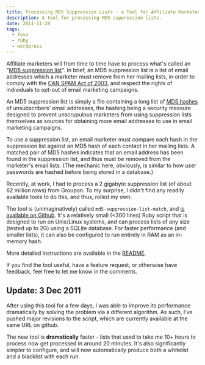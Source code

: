 ```yaml
---
title: Processing MD5 Suppression Lists - a Tool for Affiliate Marketers
description: A tool for processing MD5 suppression lists.
date: 2011-11-28
tags:
  - foss
  - ruby
  - wordpress
---
```


Affiliate marketers will from time to time have to process what's called an
"[MD5 suppression list][1]". In brief, an MD5 suppression list is a list of
email addresses which a marketer must remove from her mailing lists, in order
to comply with the [CAN SPAM Act of 2003][2], and respect the rights of
individuals to opt-out of email marketing campaigns.

An MD5 suppression list is simply a file containing a long list of [MD5
hashes][3] of unsubscribers' email addresses, the hashing being a security
measure designed to prevent unscrupulous marketers from using suppression lists
themselves as sources for obtaining more email addresses to use in email
marketing campaigns.  

To use a suppression list, an email marketer must compare each hash in the
suppression list against an MD5 hash of each contact in her mailing lists. A
matched pair of MD5 hashes indicates that an email address has been found in
the suppression list, and thus must be removed from the marketer's email
lists. (The mechanic here, obviously, is similar to how user passwords are
hashed before being stored in a database.)

Recently, at work, I had to process a 2 gigabyte suppression list (of about 62
million rows) from Groupon. To my surprise, I didn't find any readily available
tools to do this, and thus, rolled my own.

<!--more-->

The tool is (unimaginatively) called `md5-suppression-list-match`, and [is
available on Github][4]. It's a relatively small (&lt;300 lines) Ruby script
that is designed to run on Unix/Linux systems, and can process lists of any
size (tested up to 2G) using a SQLite database. For faster performance (and
smaller lists), it can also be configured to run entirely in RAM as an
in-memory hash.

More detailed instructions are available in the [README][5].

If you find the tool useful, have a feature request, or otherwise have
feedback, feel free to let me know in the comments.

Update: 3 Dec 2011
------------------
After using this tool for a few days, I was able to improve its performance
dramatically by solving the problem via a different algorithm. As such, I've
pushed major revisions to the script, which are currently available at the same
URL on github.

The new tool is **dramatically** faster - lists that used to take me 10+ hours
to process now get processed in around 20 minutes. It's also significantly
simpler to configure, and will now automatically produce both a whitelist and a
blacklist with each run.

[1]: http://en.wikipedia.org/wiki/Suppression_list
[2]: http://en.wikipedia.org/wiki/CAN-SPAM_Act_of_2003
[3]: http://en.wikipedia.org/wiki/Md5
[4]: https://github.com/chrisallenlane/md5-suppression-list-match
[5]: https://github.com/chrisallenlane/md5-suppression-list-match/blob/master/README.md
